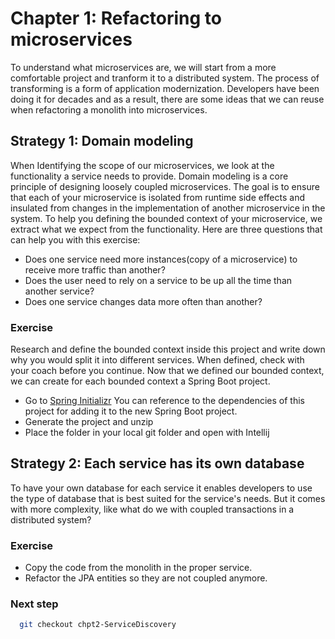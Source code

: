 # Chapter 1: Refactoring to microservices
To understand what microservices are, we will start from a more comfortable project and tranform it to a distributed system. 
The process of transforming is a form of application modernization. Developers have been doing it for decades and as a result,
there are some ideas that we can reuse when refactoring a monolith into microservices.

## Strategy 1: Domain modeling
When Identifying the scope of our microservices, we look at the functionality a service needs to provide. 
Domain modeling is a core principle of designing loosely coupled microservices.
The goal is to ensure that each of your microservice is isolated from runtime side effects and insulated from changes in the implementation of another microservice in the system.
To help you defining the bounded context of your microservice, we extract what we expect from the functionality. 
Here are three questions that can help you with this exercise:

* Does one service need more instances(copy of a microservice) to receive more traffic than another?
* Does the user need to rely on a service to be up all the time than another service?
* Does one service changes data more often than another? 

### Exercise
Research and define the bounded context inside this project and write down why you would split it into different services.
When defined, check with your coach before you continue.
Now that we defined our bounded context, we can create for each bounded context a Spring Boot project.

* Go to [Spring Initializr](https://start.spring.io/)
You can reference to the dependencies of this project for adding it to the new Spring Boot project.
* Generate the project and unzip
* Place the folder in your local git folder and open with Intellij

## Strategy 2: Each service has its own database
To have your own database for each service it enables developers to use the type of database that is best suited for the service's needs. 
But it comes with more complexity, like what do we with coupled transactions in a distributed system? 
 
### Exercise
* Copy the code from the monolith in the proper service.
* Refactor the JPA entities so they are not coupled anymore.


### Next step
 ```sh
   git checkout chpt2-ServiceDiscovery
   ```













